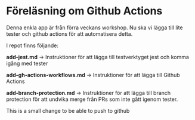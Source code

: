 # Föreläsning om Github Actions

Denna enkla app är från förra veckans workshop. Nu ska vi lägga till lite tester och github actions för att automatisera detta.

I repot finns följande:

**add-jest.md** -> Instruktioner för att lägga till testverktyget jest och komma igång med tester

**add-gh-actions-workflows.md** -> Instruktioner för att lägga till Github Actions

**add-branch-protection.md** -> Instruktioner för att lägga till branch protection för att undvika merge från PRs som inte gått igenom tester.

This is a small change to be able to push to github